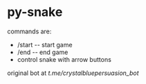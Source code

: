 # py-snake

commands are:  
 - /start -- start game  
 - /end -- end game  
 - control snake with arrow buttons  

original bot at *t.me/crystalbluepersuasion_bot*  
